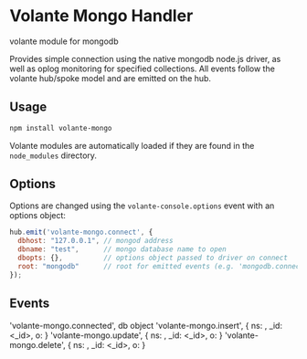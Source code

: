 # Volante Mongo Handler

volante module for mongodb

Provides simple connection using the native mongodb node.js driver, as well as
oplog monitoring for specified collections. All events follow the volante hub/spoke
model and are emitted on the hub.

## Usage

```bash
npm install volante-mongo
```

Volante modules are automatically loaded if they are found in the `node_modules` directory.

## Options

Options are changed using the `volante-console.options` event with an options object:

```js
hub.emit('volante-mongo.connect', {
  dbhost: "127.0.0.1", // mongod address
  dbname: "test",      // mongo database name to open
  dbopts: {},          // options object passed to driver on connect
  root: "mongodb"      // root for emitted events (e.g. 'mongodb.connected')
});
```

## Events

'volante-mongo.connected', db object
'volante-mongo.insert', { ns: <namespace>, _id: <_id>, o: <obj> }
'volante-mongo.update', { ns: <namespace>, _id: <_id>, o: <obj> }
'volante-mongo.delete', { ns: <namespace>, _id: <_id>, o: <obj> }
